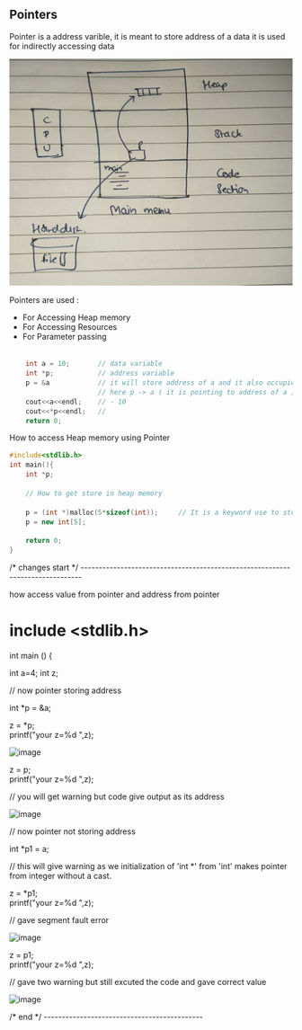 ## Pointers

Pointer is a address varible, it is meant to store address of a data
it is used for indirectly accessing data

![](https://github.com/harshalmore31/DSA/blob/main/Essential%20C%20&%20C++%20Concpets/.sources/pointer_diag.jpg?raw=true)

Pointers are used :
- For Accessing Heap memory
- For Accessing Resources
- For Parameter passing

```cpp

    int a = 10;       // data variable
    int *p;           // address variable
    p = &a            // it will store address of a and it also occupies memory ( Initialization )
                      // here p -> a ( it is pointing to address of a )
    cout<<a<<endl;    // - 10   
    cout<<*p<<endl;   // 
    return 0;

```

How to access Heap memory using Pointer

```cpp
#include<stdlib.h>
int main(){
    int *p;

    // How to get store in heap memory

    p = (int *)malloc(5*sizeof(int));     // It is a keyword use to store in Heap Memory  [ In C ]
    p = new int[5];

    return 0;
}

```
 /*  changes start */ ------------------------------------------------------------------------------

 how access value from pointer and address from pointer 

 # include <stdlib.h>
 int main () {
 
 int a=4;
 int z;
 
  // now pointer storing address

  int *p = &a;

  z = *p;            
  printf("your z=%d  ",z);
  
  ![image](https://github.com/harshalmore31/DSA/assets/156791357/3f06342e-61f5-4f84-be8b-d8d3be88e560)

  z = p;                    
  printf("your z=%d  ",z);

  // you will get warning but code give output as its address
  
  ![image](https://github.com/harshalmore31/DSA/assets/156791357/c55f8d19-f448-44c9-b037-6a0db59b8934)

  // now pointer not storing address

  int *p1 = a;        
  
  // this will give warning as we initialization of 'int *' from 'int' makes pointer from integer without a cast.
  
  z = *p1;                
  printf("your z=%d  ",z);
  
  // gave segment fault error 
  
  ![image](https://github.com/harshalmore31/DSA/assets/156791357/e1e893cd-1888-42a1-8368-317844df8596)

   z = p1;                
  printf("your z=%d  ",z);
  
// gave two warning but still excuted the code and gave correct value 

![image](https://github.com/harshalmore31/DSA/assets/156791357/4eab59f3-1b32-4868-885d-62bb63aa1628)


/* end  */ --------------------------------------------


  

  

  


